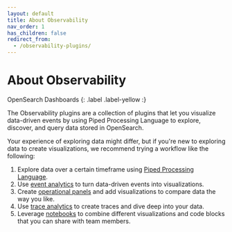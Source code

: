 ```yaml
---
layout: default
title: About Observability
nav_order: 1
has_children: false
redirect_from:
  - /observability-plugins/
---
```


# About Observability
OpenSearch Dashboards
{: .label .label-yellow :}

The Observability plugins are a collection of plugins that let you visualize data-driven events by using Piped Processing Language to explore, discover, and query data stored in OpenSearch.

Your experience of exploring data might differ, but if you're new to exploring data to create visualizations, we recommend trying a workflow like the following:

1. Explore data over a certain timeframe using [Piped Processing Language]({{site.url}}{{site.baseurl}}/observability-plugins/ppl/index).
1. Use [event analytics]({{site.url}}{{site.baseurl}}/observability-plugins/event-analytics) to turn data-driven events into visualizations.
1. Create [operational panels]({{site.url}}{{site.baseurl}}/observability-plugins/plugins/operational-panels) and add visualizations to compare data the way you like.
1. Use [trace analytics]({{site.url}}{{site.baseurl}}/observability-plugins/plugins/trace/index) to create traces and dive deep into your data.
1. Leverage [notebooks]({{site.url}}{{site.baseurl}}/observability-plugins/plugins/notebooks) to combine different visualizations and code blocks that you can share with team members.
